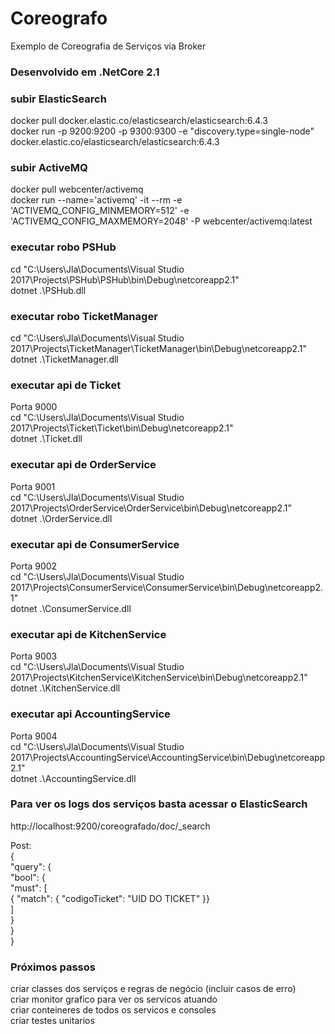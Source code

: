 # Coreografo
Exemplo de Coreografia de Serviços via Broker

### Desenvolvido em .NetCore 2.1

### subir ElasticSearch<br/>
docker pull docker.elastic.co/elasticsearch/elasticsearch:6.4.3<br/>
docker run -p 9200:9200 -p 9300:9300 -e "discovery.type=single-node" docker.elastic.co/elasticsearch/elasticsearch:6.4.3

### subir ActiveMQ<br/>
docker pull webcenter/activemq<br/>
docker run --name='activemq' -it --rm -e 'ACTIVEMQ_CONFIG_MINMEMORY=512' -e 'ACTIVEMQ_CONFIG_MAXMEMORY=2048' -P webcenter/activemq:latest

### executar robo PSHub<br/>
cd "C:\Users\Jla\Documents\Visual Studio 2017\Projects\PSHub\PSHub\bin\Debug\netcoreapp2.1"<br/>
dotnet .\PSHub.dll

### executar robo TicketManager<br/>
cd "C:\Users\Jla\Documents\Visual Studio 2017\Projects\TicketManager\TicketManager\bin\Debug\netcoreapp2.1"<br/>
dotnet .\TicketManager.dll

### executar api de Ticket<br/>
Porta 9000<br/>
cd "C:\Users\Jla\Documents\Visual Studio 2017\Projects\Ticket\Ticket\bin\Debug\netcoreapp2.1"<br/>
dotnet .\Ticket.dll

### executar api de OrderService<br/>
Porta 9001<br/>
cd "C:\Users\Jla\Documents\Visual Studio 2017\Projects\OrderService\OrderService\bin\Debug\netcoreapp2.1"<br/>
dotnet .\OrderService.dll

### executar api de ConsumerService<br/>
Porta 9002<br/>
cd "C:\Users\Jla\Documents\Visual Studio 2017\Projects\ConsumerService\ConsumerService\bin\Debug\netcoreapp2.1"<br/>
dotnet .\ConsumerService.dll

### executar api de KitchenService<br/>
Porta 9003<br/>
cd "C:\Users\Jla\Documents\Visual Studio 2017\Projects\KitchenService\KitchenService\bin\Debug\netcoreapp2.1"<br/>
dotnet .\KitchenService.dll

### executar api AccountingService<br/>
Porta 9004<br/>
cd "C:\Users\Jla\Documents\Visual Studio 2017\Projects\AccountingService\AccountingService\bin\Debug\netcoreapp2.1"<br/>
dotnet .\AccountingService.dll

### Para ver os logs dos serviços basta acessar o ElasticSearch<br/>
   http://localhost:9200/coreografado/doc/_search<br/>

Post: <br/>
{<br/>
  "query": { <br/>
    "bool": { <br/>
      "must": [<br/>
        { "match": { "codigoTicket": "UID DO TICKET" }}  <br/>
      ]<br/>
    }<br/>
  }<br/>
}<br/>

### Próximos passos<br/>
   criar classes dos serviços e regras de negócio (incluir casos de erro)<br/>
   criar monitor grafico para ver os servicos atuando<br/>
   criar conteineres de todos os servicos e consoles   <br/>
   criar testes unitarios
